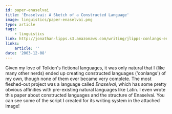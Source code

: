```yaml
---
id: paper-enaselvai
title: 'Enaselvai: A Sketch of a Constructed Language'
image: linguistics/paper-enaselvai.png
type: article
tags:
    - linguistics
link: http://jonathan-lipps.s3.amazonaws.com/writing/jlipps-conlangs-enaselvai.pdf
links:
    article: ''
date: '2003-12-08'
---
```


Given my love of Tolkien's fictional languages, it was only natural that I (like many other nerds)
ended up creating constructed languages ('conlangs') of my own, though none of them ever became
very complete. The most fleshed-out project was a language called _Enaselvai_, which has some
pretty obvious affinities with pre-existing natural languages like Latin. I even wrote this paper
about constructed languages and the structure of Enaselvai. You can see some of the script
I created for its writing system in the attached image!
